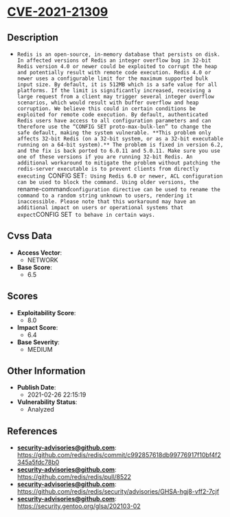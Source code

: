 
# [CVE-2021-21309](https://cve.mitre.org/cgi-bin/cvename.cgi?name=CVE-2021-21309)

## Description

- `Redis is an open-source, in-memory database that persists on disk. In affected versions of Redis an integer overflow bug in 32-bit Redis version 4.0 or newer could be exploited to corrupt the heap and potentially result with remote code execution. Redis 4.0 or newer uses a configurable limit for the maximum supported bulk input size. By default, it is 512MB which is a safe value for all platforms. If the limit is significantly increased, receiving a large request from a client may trigger several integer overflow scenarios, which would result with buffer overflow and heap corruption. We believe this could in certain conditions be exploited for remote code execution. By default, authenticated Redis users have access to all configuration parameters and can therefore use the “CONFIG SET proto-max-bulk-len” to change the safe default, making the system vulnerable. **This problem only affects 32-bit Redis (on a 32-bit system, or as a 32-bit executable running on a 64-bit system).** The problem is fixed in version 6.2, and the fix is back ported to 6.0.11 and 5.0.11. Make sure you use one of these versions if you are running 32-bit Redis. An additional workaround to mitigate the problem without patching the redis-server executable is to prevent clients from directly executing `CONFIG SET`: Using Redis 6.0 or newer, ACL configuration can be used to block the command. Using older versions, the `rename-command` configuration directive can be used to rename the command to a random string unknown to users, rendering it inaccessible. Please note that this workaround may have an additional impact on users or operational systems that expect `CONFIG SET` to behave in certain ways.`

## Cvss Data

- **Access Vector**:
  - NETWORK
- **Base Score**:
  - 6.5

## Scores

- **Exploitability Score**:
  - 8.0
- **Impact Score**:
  - 6.4
- **Base Severity**:
  - MEDIUM

## Other Information

- **Publish Date**:
  - 2021-02-26 22:15:19
- **Vulnerability Status**:
  - Analyzed

## References

- **security-advisories@github.com**: https://github.com/redis/redis/commit/c992857618db99776917f10bf4f2345a5fdc78b0
- **security-advisories@github.com**: https://github.com/redis/redis/pull/8522
- **security-advisories@github.com**: https://github.com/redis/redis/security/advisories/GHSA-hgj8-vff2-7cjf
- **security-advisories@github.com**: https://security.gentoo.org/glsa/202103-02
